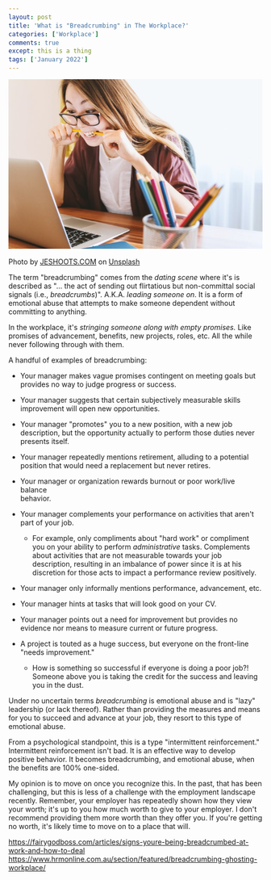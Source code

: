 ```yaml
---
layout: post
title: 'What is "Breadcrumbing" in The Workplace?'
categories: ['Workplace']
comments: true
except: this is a thing
tags: ['January 2022']
---
```

![frustration](./assets/jeshoots-com--2vD8lIhdnw-unsplash.jpg)

Photo by <a href="https://unsplash.com/@jeshoots?utm_source=unsplash&utm_medium=referral&utm_content=creditCopyText">JESHOOTS.COM</a> on <a href="https://unsplash.com/s/photos/confused?utm_source=unsplash&utm_medium=referral&utm_content=creditCopyText">Unsplash</a>
  
The term "breadcrumbing" comes from the _dating scene_ where it's is described
as "... the act of sending out flirtatious but non-committal social signals
(i.e., _breadcrumbs_)". A.K.A. _leading someone on_. It is a form of emotional
abuse that attempts to make someone dependent without committing to anything.

In the workplace, it's _stringing someone along with empty promises._ Like
promises of advancement, benefits, new projects, roles, etc. All the while never
following through with them.

A handful of examples of breadcrumbing:

- Your manager makes vague promises contingent on meeting goals but provides no
  way to judge progress or success.

- Your manager suggests that certain subjectively measurable skills improvement
  will open new opportunities.

- Your manager "promotes" you to a new position, with a new job description, but
  the opportunity actually to perform those duties never presents itself.

- Your manager repeatedly mentions retirement, alluding to a potential position
  that would need a replacement but never retires.

- Your manager or organization rewards burnout or poor work/live balance  
  behavior.

- Your manager complements your performance on activities that aren't part of
  your job.

  - For example, only compliments about "hard work" or compliment you on your
    ability to perform _administrative_ tasks. Complements about activities that
    are not measurable towards your job description, resulting in an imbalance
    of power since it is at his discretion for those acts to impact a
    performance review positively.

- Your manager only informally mentions performance, advancement, etc.

- Your manager hints at tasks that will look good on your CV.

- Your manager points out a need for improvement but provides no evidence nor
  means to measure current or future progress.

- A project is touted as a huge success, but everyone on the front-line "needs
  improvement."
  - How is something so successful if everyone is doing a poor job?! Someone
    above you is taking the credit for the success and leaving you in the dust.

Under no uncertain terms _breadcrumbing_ is emotional abuse and is "lazy"
leadership (or lack thereof). Rather than providing the measures and means for
you to succeed and advance at your job, they resort to this type of emotional
abuse.

From a psychological standpoint, this is a type "intermittent reinforcement."
Intermittent reinforcement isn't bad. It is an effective way to develop positive
behavior. It becomes breadcrumbing, and emotional abuse, when the benefits are
100% one-sided.

My opinion is to move on once you recognize this. In the past, that has been
challenging, but this is less of a challenge with the employment landscape
recently. Remember, your employer has repeatedly shown how they view your worth;
it's up to you how much worth to give to your employer. I don't recommend
providing them more worth than they offer you. If you're getting no worth, it's
likely time to move on to a place that will.

https://fairygodboss.com/articles/signs-youre-being-breadcrumbed-at-work-and-how-to-deal
https://www.hrmonline.com.au/section/featured/breadcrumbing-ghosting-workplace/
